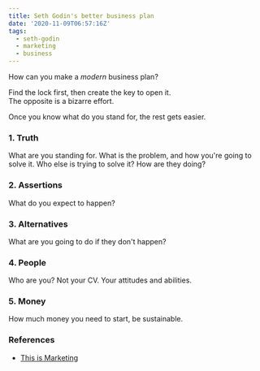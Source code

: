 ```yaml
---
title: Seth Godin's better business plan
date: '2020-11-09T06:57:16Z'
tags:
  - seth-godin
  - marketing
  - business
---
```


How can you make a _modern_ business plan?

Find the lock first, then create the key to open it.\
The opposite is a bizarre effort.

Once you know what do you stand for, the rest gets easier.

### 1. Truth

What are you standing for. What is the problem, and how you're going to solve it. Who else is trying to solve it? How are they doing?

### 2. Assertions

What do you expect to happen?

### 3. Alternatives

What are you going to do if they don't happen?

### 4. People

Who are you? Not your CV. Your attitudes and abilities.

### 5. Money

How much money you need to start, be sustainable.

### References

- [This is Marketing](/books/this-is-marketing)
